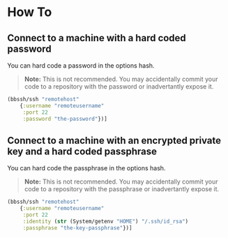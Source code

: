 # How To

## Connect to a machine with a hard coded password

You can hard code a password in the options hash.

> **Note:** This is not recommended. You may accidentally commit your code to a repository with the password or inadvertantly expose it.

```clojure
(bbssh/ssh "remotehost"
    {:username "remoteusername"
     :port 22
     :password "the-password"})]
```

## Connect to a machine with an encrypted private key and a hard coded passphrase

You can hard code the passphrase in the options hash.

> **Note:** This is not recommended. You may accidentally commit your code to a repository with the passphrase or inadvertantly expose it.

```clojure
(bbssh/ssh "remotehost"
    {:username "remoteusername"
     :port 22
     :identity (str (System/getenv "HOME") "/.ssh/id_rsa")
     :passphrase "the-key-passphrase"})]
```
